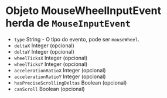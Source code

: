 # Objeto MouseWheelInputEvent herda de `MouseInputEvent`

* `type` String - O tipo do evento, pode ser `mouseWheel`.
* `deltaX` Integer (opcional)
* `deltaY` Integer (opcional)
* `wheelTicksX` Integer (opcional)
* `wheelTicksY` Integer (opcional)
* `accelerationRatioX` Integer (opcional)
* `accelerationRatioY` Integer (opcional)
* `hasPreciseScrollingDeltas` Boolean (opcional)
* `canScroll` Boolean (opcional)
